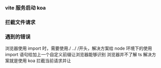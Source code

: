 <!--
 * @Date: 2024-04-29 20:41:58
 * @LastEditors: hhp && 775621376@qq.com
 * @LastEditTime: 2024-05-02 14:22:32
 * @FilePath: \vite-vue-min\README.md
 * @Description: 
 * @Author: hehaipeng
-->
### vite 服务启动 koa

### 拦截文件请求

### 遇到的错误

浏览器使用 import 时，需要使用./ ../ /开头，解决方案给 node 环境下的使用 import 语句给加上一个自定义前缀让浏览器能够识别
浏览器并不了解 ts 解决方案就是使用 koa 拦截当前请求并让

